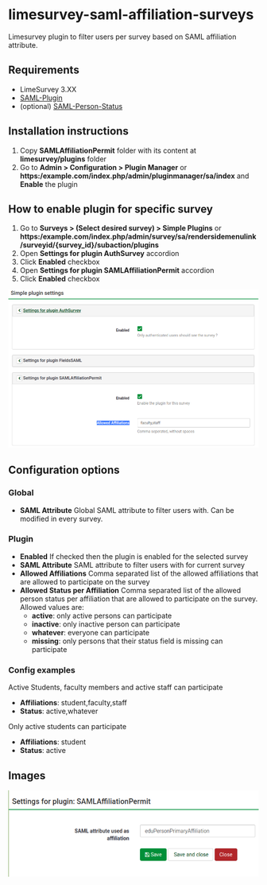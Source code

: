 # limesurvey-saml-affiliation-surveys
Limesurvey plugin to filter users per survey based on SAML affiliation attribute.

## Requirements
* LimeSurvey 3.XX
* [SAML-Plugin](https://github.com/auth-it-center/Limesurvey-SAML-Authentication)
* (optional) [SAML-Person-Status](https://github.com/auth-it-center/limesurvey-person-status)

## Installation instructions
1. Copy **SAMLAffiliationPermit** folder with its content at **limesurvey/plugins** folder
2. Go to **Admin > Configuration > Plugin Manager** or **https:/example.com/index.php/admin/pluginmanager/sa/index**
and **Enable** the plugin

## How to enable plugin for specific survey
1. Go to **Surveys > (Select desired survey) > Simple Plugins** or
**https:/example.com/index.php/admin/survey/sa/rendersidemenulink/surveyid/{survey_id}/subaction/plugins**
2. Open **Settings for plugin AuthSurvey** accordion
3. Click **Enabled** checkbox
4. Open **Settings for plugin SAMLAffiliationPermit** accordion
5. Click **Enabled** checkbox

![Plugin settings](images/plugin_settings.png)

## Configuration options

### Global
* **SAML Attribute** Global SAML attribute to filter users with. Can be modified in every survey.

### Plugin
* **Enabled** If checked then the plugin is enabled for the selected survey
* **SAML Attribute** SAML attribute to filter users with for current survey
* **Allowed Affiliations** Comma separated list of the allowed affiliations that are allowed to participate on the survey
* **Allowed Status per Affiliation** Comma separated list of the allowed person status per affiliation that are allowed to participate on the survey. Allowed values are:
  * **active**: only active persons can participate
  * **inactive**: only inactive person can participate
  * **whatever**: everyone can participate
  * **missing**: only persons that their status field is missing can participate

### Config examples

Active Students, faculty members and active staff can participate
* **Affiliations**: student,faculty,staff
* **Status**: active,whatever

Only active students can participate
* **Affiliations**: student
* **Status**: active


## Images
![Global Plugin settings](images/global_settings.png)
